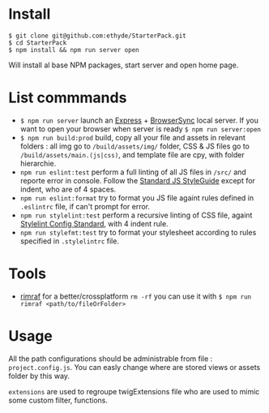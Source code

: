 # Install

```
$ git clone git@github.com:ethyde/StarterPack.git
$ cd StarterPack
$ npm install && npm run server open
```
Will install al base NPM packages, start server and open home page.

# List commmands

* ```$ npm run server``` launch an [Express](https://expressjs.com/) + [BrowserSync](https://www.browsersync.io/) local server. If you want to open your browser when server is ready ```$ npm run server:open```
* ```$ npm run build:prod``` build, copy all your file and assets in relevant folders : all img go to ```/build/assets/img/``` folder, CSS & JS files go to ```/build/assets/main.(js|css)```, and template file are cpy, with folder hierarchie.
* ```npm run eslint:test``` perform a full linting of all JS files in ```/src/``` and reporte error in console. Follow the [Standard JS StyleGuide](http://standardjs.com/rules.html) except for indent, who are of 4 spaces.
* ```npm run eslint:format``` try to format you JS file againt rules defined in ```.eslintrc``` file, if can't prompt for error.
* ```npm run stylelint:test``` perform a recursive linting of CSS file, againt [Stylelint Config Standard](https://github.com/stylelint/stylelint-config-standard), with 4 indent rule.
* ```npm run stylefmt:test``` try to format your stylesheet according to rules specified in ```.stylelintrc``` file.

# Tools 

* [rimraf](https://github.com/isaacs/rimraf) for a better/crossplatform ```rm -rf``` you can use it with ```$ npm run rimraf <path/to/fileOrFolder>```

# Usage

All the path configurations should be administrable from file : ```project.config.js```. You can easly change where are stored views or assets folder by this way.

```extensions``` are used to regroupe twigExtensions file who are used to mimic  some custom filter, functions.
